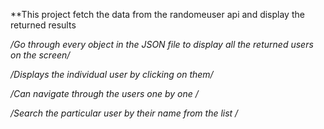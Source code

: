 **This project fetch the data from the randomeuser api and display the returned results

*/Go through every object in the JSON file to display all the returned users on the screen/*

*/Displays the individual user by clicking on them/*

*/Can navigate through the users one by one
/*

*/Search the particular user by their name from the list
/*
